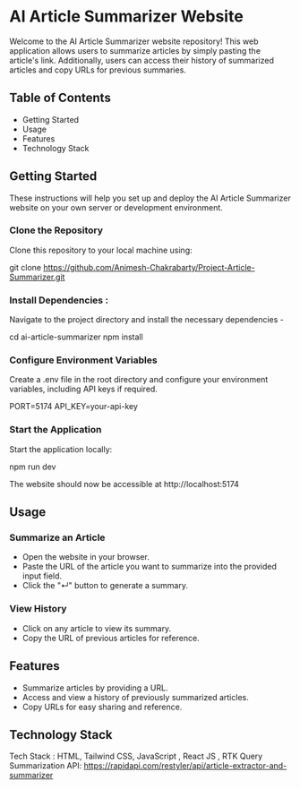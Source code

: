 # AI Article Summarizer Website

Welcome to the AI Article Summarizer website repository! This web application allows users to summarize articles by simply pasting the article's link. Additionally, users can access their history of summarized articles and copy URLs for previous summaries.

## Table of Contents
- Getting Started
- Usage
- Features
- Technology Stack

## Getting Started

These instructions will help you set up and deploy the AI Article Summarizer website on your own server or development environment.

### Clone the Repository

Clone this repository to your local machine using:

git clone https://github.com/Animesh-Chakrabarty/Project-Article-Summarizer.git

### Install Dependencies :

Navigate to the project directory and install the necessary dependencies -

cd ai-article-summarizer
npm install

### Configure Environment Variables

Create a .env file in the root directory and configure your environment variables, including API keys if required.

PORT=5174
API_KEY=your-api-key

### Start the Application

Start the application locally:

npm run dev

The website should now be accessible at http://localhost:5174

## Usage

### Summarize an Article

- Open the website in your browser.
- Paste the URL of the article you want to summarize into the provided input field.
- Click the "↵" button to generate a summary.

### View History

- Click on any article to view its summary.
- Copy the URL of previous articles for reference.

## Features

- Summarize articles by providing a URL.
- Access and view a history of previously summarized articles.
- Copy URLs for easy sharing and reference.

## Technology Stack

Tech Stack : HTML, Tailwind CSS, JavaScript , React JS , RTK Query
Summarization API: https://rapidapi.com/restyler/api/article-extractor-and-summarizer

